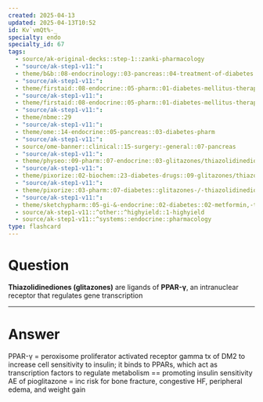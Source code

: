 ```yaml
---
created: 2025-04-13
updated: 2025-04-13T10:52
id: Kv`vmQt%-_
specialty: endo
specialty_id: 67
tags:
  - source/ak-original-decks::step-1::zanki-pharmacology
  - "source/ak-step1-v11:": 
  - theme/b&b::08-endocrinology::03-pancreas::04-treatment-of-diabetes
  - "source/ak-step1-v11:": 
  - theme/firstaid::08-endocrine::05-pharm::01-diabetes-mellitus-therapy
  - "source/ak-step1-v11:": 
  - theme/firstaid::08-endocrine::05-pharm::01-diabetes-mellitus-therapy::thiazolidinediones
  - "source/ak-step1-v11:": 
  - theme/nbme::29
  - "source/ak-step1-v11:": 
  - theme/ome::14-endocrine::05-pancreas::03-diabetes-pharm
  - "source/ak-step1-v11:": 
  - source/ome-banner::clinical::15-surgery:-general::07-pancreas
  - "source/ak-step1-v11:": 
  - theme/physeo::09-pharm::07-endocrine::03-glitazones/thiazolidinediones
  - "source/ak-step1-v11:": 
  - theme/pixorize::02-biochem::23-diabetes-drugs::09-glitazones/thiazolidinediones
  - "source/ak-step1-v11:": 
  - theme/pixorize::03-pharm::07-diabetes::glitazones-/-thiazolidinediones
  - "source/ak-step1-v11:": 
  - theme/sketchypharm::05-gi-&-endocrine::02-diabetes::02-metformin,-thiazolidinediones,-pramlintide,-sglt2-inhibitors
  - source/ak-step1-v11::^other::^highyield::1-highyield
  - source/ak-step1-v11::^systems::endocrine::pharmacology
type: flashcard
---
```


# Question
**Thiazolidinediones (glitazones)** are ligands of **PPAR-γ**, an intranuclear receptor that regulates gene transcription

---

# Answer
PPAR-γ = peroxisome proliferator activated receptor gamma   tx of DM2 to increase cell sensitivity to insulin; it binds to PPARs, which act as transcription factors to regulate metabolism == promoting insulin sensitivity    AE of pioglitazone = inc risk for bone fracture, congestive HF, peripheral edema, and weight gain